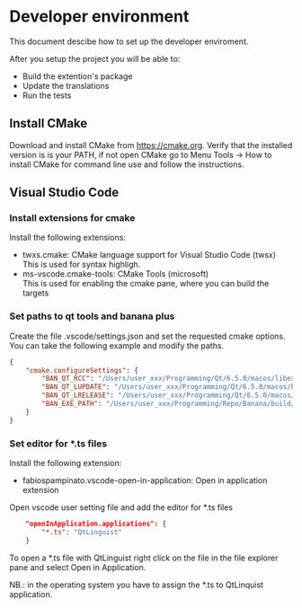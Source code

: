 # Developer environment

This document descibe how to set up the developer enviroment.

After you setup the project you will be able to:

- Build the extention's package
- Update the translations
- Run the tests

## Install CMake

Download and install CMake from <https://cmake.org>.
Verify that the installed version is is your PATH, if not open CMake go to Menu Tools -> How to install CMake for command line use and follow the instructions.

## Visual Studio Code

### Install extensions for cmake

Install the following extensions:

- twxs.cmake: CMake language support for Visual Studio Code (twsx)  
  This is used for syntax highligh.
- ms-vscode.cmake-tools: CMake Tools (microsoft)  
  This is used for enabling the cmake pane, where you can build the targets

### Set paths to qt tools and banana plus

Create the file .vscode/settings.json and set the requested cmake options. You can take the following example and modify the paths.

```json
{
    "cmake.configureSettings": {
        "BAN_QT_RCC": "/Users/user_xxx/Programming/Qt/6.5.0/macos/libexec/rcc",
        "BAN_QT_LUPDATE": "/Users/user_xxx/Programming/Qt/6.5.0/macos/bin/lupdate",
        "BAN_QT_LRELEASE": "/Users/user_xxx/Programming/Qt/6.5.0/macos/bin/lrelease",
        "BAN_EXE_PATH": "/Users/user_xxx/Programming/Repo/Banana/build/bin/BananaPlus.app/Contents/MacOS/BananaPlus",
    }
}
````

### Set editor for *.ts files

Install the following extension:

- fabiospampinato.vscode-open-in-application: Open in application extension

Open vscode user setting file and add the editor for *.ts files

```json
    "openInApplication.applications": {
        "*.ts": "QtLinguist"
    }
```

To open a *.ts file with QtLinguist right click on the file in the file explorer pane and select Open in Application.

NB.: in the operating system you have to assign the *.ts to QtLinquist application.


